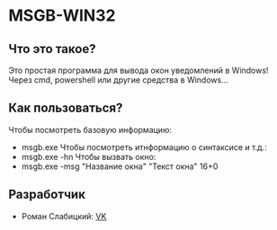 # MSGB-WIN32
## Что это такое?
Это простая программа для вывода окон уведомлений в Windows! Через cmd, powershell или другие средства в Windows...
## Как пользоваться?
Чтобы посмотреть базовую информацию:
+ msgb.exe
Чтобы посмотреть итнформацию о синтаксисе и т.д.:
+ msgb.exe -hn
Чтобы вызвать окно:
+ msgb.exe -msg "Название окна" "Текст окна" 16+0
## Разработчик
- Роман Слабицкий: [VK](https://vk.com/romanin2)

